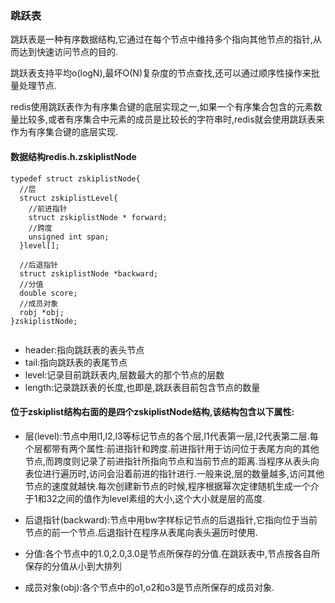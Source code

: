
### 跳跃表

跳跃表是一种有序数据结构,它通过在每个节点中维持多个指向其他节点的指针,从而达到快速访问节点的目的.

跳跃表支持平均o(logN),最坏O(N)复杂度的节点查找,还可以通过顺序性操作来批量处理节点.

redis使用跳跃表作为有序集合键的底层实现之一,如果一个有序集合包含的元素数量比较多,或者有序集合中元素的成员是比较长的字符串时,redis就会使用跳跃表来作为有序集合键的底层实现.

#### 数据结构redis.h.zskiplistNode

```
typedef struct zskiplistNode{
  //层
  struct zskiplistLevel{
    //前进指针
    struct zskiplistNode * forward;
    //跨度
    unsigned int span;
  }level[];

  //后退指针
  struct zskiplistNode *backward;
  //分值
  double score;
  //成员对象
  robj *obj;
}zskiplistNode;


```

- header:指向跳跃表的表头节点
- tail:指向跳跃表的表尾节点
- level:记录目前跳跃表内,层数最大的那个节点的层数
- length:记录跳跃表的长度,也即是,跳跃表目前包含节点的数量

#### 位于zskiplist结构右面的是四个zskiplistNode结构,该结构包含以下属性:

- 层(level):节点中用l1,l2,l3等标记节点的各个层,l1代表第一层,l2代表第二层.每个层都带有两个属性:前进指针和跨度.前进指针用于访问位于表尾方向的其他节点,而跨度则记录了前进指针所指向节点和当前节点的距离.当程序从表头向表位进行遍历时,访问会沿着前进的指针进行.一般来说,层的数量越多,访问其他节点的速度就越快.每次创建新节点的时候,程序根据幂次定律随机生成一个介于1和32之间的值作为level素组的大小,这个大小就是层的高度.

- 后退指针(backward):节点中用bw字样标记节点的后退指针,它指向位于当前节点的前一个节点.后退指针在程序从表尾向表头遍历时使用.

- 分值:各个节点中的1.0,2.0,3.0是节点所保存的分值.在跳跃表中,节点按各自所保存的分值从小到大排列

- 成员对象(obj):各个节点中的o1,o2和o3是节点所保存的成员对象.
